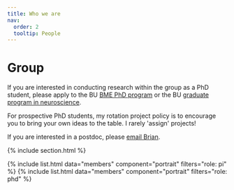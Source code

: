 ```yaml
---
title: Who we are
nav:
  order: 2
  tooltip: People
---
```


# <i class="fas fa-users"></i>Group

If you are interested in conducting research within the group as a PhD student, please apply to the BU [BME PhD program](https://www.bu.edu/eng/academics/explore-degree-programs/phd-in-biomedical-engineering/) or the BU [graduate program in neuroscience](  https://www.bu.edu/neuro/academics/graduate/). 

For prospective PhD students, my rotation project policy is to encourage you to bring your own ideas to the table. I rarely 'assign' projects!

If you are interested in a postdoc, please [email Brian](mailto:bddepasq@bu.edu).  

{% include section.html %}

{%
  include list.html
  data="members"
  component="portrait"
  filters="role: pi"
%}
{%
  include list.html
  data="members"
  component="portrait"
  filters="role: phd"
%}

<!--- ## Funding

Our work is made possible by funding from several organizations.
{:.center}

{%
  include gallery.html
  style="square"

  image1="images/photo.jpg"
  link1="https://nasa.gov/"
  tooltip1="Cool Foundation"

%}
-->